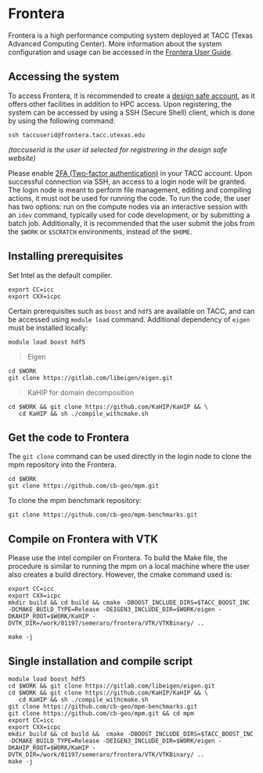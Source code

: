 # Frontera

Frontera is a high performance computing system deployed at TACC (Texas Advanced Computing Center). More information about the system configuration and usage can be accessed in the [Frontera User Guide](https://portal.tacc.utexas.edu/user-guides/frontera).

## Accessing the system

To access Frontera, it is recommended to create a [design safe account](https://www.designsafe-ci.org/account/register/), as it offers other facilities in addition to HPC access. Upon registering, the system can be accessed by using a SSH (Secure Shell) client, which is done by using the following command:


```shell
ssh taccuserid@frontera.tacc.utexas.edu
```

*(taccuserid is the user id selected for registrering in the design safe website)*

Please enable [2FA (Two-factor authentication)](https://portal.tacc.utexas.edu/tutorials/multifactor-authentication) in your TACC account. Upon successful connection via SSH, an access to a login node will be granted. The login node is meant to perform file management, editing and compiling actions, it must not be used for running the code. To run the code, the user has two options: run on the compute nodes via an interactive session with an `idev` command, typically used for code development, or by submitting a batch job. Additionally, it is recommended that the user submit the jobs from the `$WORK` or `$SCRATCH` environments, instead of the `$HOME`.

## Installing prerequisites

Set Intel as the default compiler.
```shell
export CC=icc
export CXX=icpc
```
Certain prerequisites such as `boost` and `hdf5` are available on TACC, and can be accessed using `module load` command. Additional dependency of `eigen` must be installed locally:


```shell
module load boost hdf5
```

> Eigen

```shell
cd $WORK
git clone https://gitlab.com/libeigen/eigen.git
```

> KaHIP for domain decomposition

```shell
cd $WORK && git clone https://github.com/KaHIP/KaHIP && \
   cd KaHIP && sh ./compile_withcmake.sh 
```

## Get the code to Frontera

The `git clone` command can be used directly in the login node to clone the mpm repository into the Frontera.

```shell
cd $WORK
git clone https://github.com/cb-geo/mpm.git
```

To clone the mpm benchmark repository:

```shell
git clone https://github.com/cb-geo/mpm-benchmarks.git
```



## Compile on Frontera with VTK

Please use the intel compiler on Frontera. To build the Make file, the procedure is similar to running the mpm on a local machine where the user also creates a build directory. However, the cmake command used is:

```shell
export CC=icc
export CXX=icpc
mkdir build && cd build && cmake -DBOOST_INCLUDE_DIRS=$TACC_BOOST_INC -DCMAKE_BUILD_TYPE=Release -DEIGEN3_INCLUDE_DIR=$WORK/eigen -DKAHIP_ROOT=$WORK/KaHIP -DVTK_DIR=/work/01197/semeraro/frontera/VTK/VTKBinary/ ..

make -j
```

## Single installation and compile script
```shell
module load boost hdf5
cd $WORK && git clone https://gitlab.com/libeigen/eigen.git
cd $WORK && git clone https://github.com/KaHIP/KaHIP && \
   cd KaHIP && sh ./compile_withcmake.sh 
git clone https://github.com/cb-geo/mpm-benchmarks.git
git clone https://github.com/cb-geo/mpm.git && cd mpm
export CC=icc
export CXX=icpc
mkdir build && cd build &&  cmake -DBOOST_INCLUDE_DIRS=$TACC_BOOST_INC -DCMAKE_BUILD_TYPE=Release -DEIGEN3_INCLUDE_DIR=$WORK/eigen -DKAHIP_ROOT=$WORK/KaHIP -DVTK_DIR=/work/01197/semeraro/frontera/VTK/VTKBinary/ ..
make -j
```
